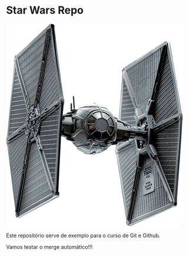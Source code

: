 # Star Wars Repo

![alt text](https://github.com/emrachid/RepoForTesting/blob/master/tieFighter.png)

Este repositório serve de exemplo para o curso de Git e Github.

Vamos testar o merge automático!!!

